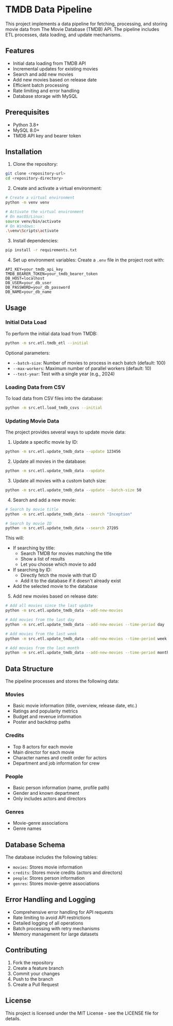 # TMDB Data Pipeline

This project implements a data pipeline for fetching, processing, and storing movie data from The Movie Database (TMDB) API. The pipeline includes ETL processes, data loading, and update mechanisms.

## Features

- Initial data loading from TMDB API
- Incremental updates for existing movies
- Search and add new movies
- Add new movies based on release date
- Efficient batch processing
- Rate limiting and error handling
- Database storage with MySQL

## Prerequisites

- Python 3.8+
- MySQL 8.0+
- TMDB API key and bearer token

## Installation

1. Clone the repository:
```bash
git clone <repository-url>
cd <repository-directory>
```

2. Create and activate a virtual environment:
```bash
# Create a virtual environment
python -m venv venv

# Activate the virtual environment
# On macOS/Linux:
source venv/bin/activate
# On Windows:
.\venv\Scripts\activate
```

3. Install dependencies:
```bash
pip install -r requirements.txt
```

4. Set up environment variables:
Create a `.env` file in the project root with:
```
API_KEY=your_tmdb_api_key
TMDB_BEARER_TOKEN=your_tmdb_bearer_token
DB_HOST=localhost
DB_USER=your_db_user
DB_PASSWORD=your_db_password
DB_NAME=your_db_name
```

## Usage

### Initial Data Load

To perform the initial data load from TMDB:

```bash
python -m src.etl.tmdb_etl --initial
```

Optional parameters:
- `--batch-size`: Number of movies to process in each batch (default: 100)
- `--max-workers`: Maximum number of parallel workers (default: 10)
- `--test-year`: Test with a single year (e.g., 2024)

### Loading Data from CSV

To load data from CSV files into the database:

```bash
python -m src.etl.load_tmdb_csvs --initial
```

### Updating Movie Data

The project provides several ways to update movie data:

1. Update a specific movie by ID:
```bash
python -m src.etl.update_tmdb_data --update 123456
```

2. Update all movies in the database:
```bash
python -m src.etl.update_tmdb_data --update
```

3. Update all movies with a custom batch size:
```bash
python -m src.etl.update_tmdb_data --update --batch-size 50
```

4. Search and add a new movie:
```bash
# Search by movie title
python -m src.etl.update_tmdb_data --search "Inception"

# Search by movie ID
python -m src.etl.update_tmdb_data --search 27205
```
This will:
- If searching by title:
  - Search TMDB for movies matching the title
  - Show a list of results
  - Let you choose which movie to add
- If searching by ID:
  - Directly fetch the movie with that ID
  - Add it to the database if it doesn't already exist
- Add the selected movie to the database

5. Add new movies based on release date:
```bash
# Add all movies since the last update
python -m src.etl.update_tmdb_data --add-new-movies

# Add movies from the last day
python -m src.etl.update_tmdb_data --add-new-movies --time-period day

# Add movies from the last week
python -m src.etl.update_tmdb_data --add-new-movies --time-period week

# Add movies from the last month
python -m src.etl.update_tmdb_data --add-new-movies --time-period month
```

## Data Structure

The pipeline processes and stores the following data:

### Movies
- Basic movie information (title, overview, release date, etc.)
- Ratings and popularity metrics
- Budget and revenue information
- Poster and backdrop paths

### Credits
- Top 8 actors for each movie
- Main director for each movie
- Character names and credit order for actors
- Department and job information for crew

### People
- Basic person information (name, profile path)
- Gender and known department
- Only includes actors and directors

### Genres
- Movie-genre associations
- Genre names

## Database Schema

The database includes the following tables:
- `movies`: Stores movie information
- `credits`: Stores movie credits (actors and directors)
- `people`: Stores person information
- `genres`: Stores movie-genre associations

## Error Handling and Logging

- Comprehensive error handling for API requests
- Rate limiting to avoid API restrictions
- Detailed logging of all operations
- Batch processing with retry mechanisms
- Memory management for large datasets

## Contributing

1. Fork the repository
2. Create a feature branch
3. Commit your changes
4. Push to the branch
5. Create a Pull Request

## License

This project is licensed under the MIT License - see the LICENSE file for details.